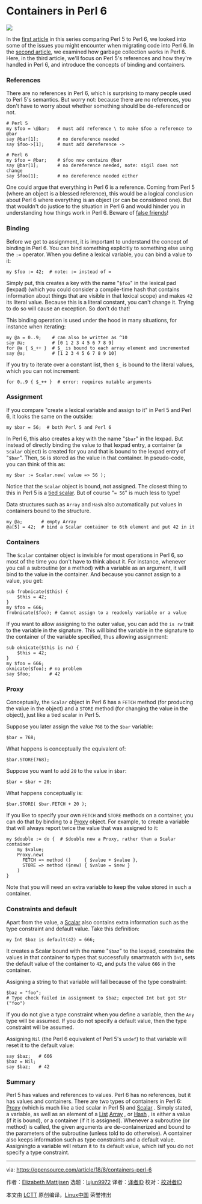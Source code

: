 Containers in Perl 6
======

![](https://opensource.com/sites/default/files/styles/image-full-size/public/lead-images/data_container_block.png?itok=S8MbXEYw)

In the [first article][1] in this series comparing Perl 5 to Perl 6, we looked into some of the issues you might encounter when migrating code into Perl 6. In the [second article][2], we examined how garbage collection works in Perl 6. Here, in the third article, we'll focus on Perl 5's references and how they're handled in Perl 6, and introduce the concepts of binding and containers.

### References

There are no references in Perl 6, which is surprising to many people used to Perl 5's semantics. But worry not: because there are no references, you don't have to worry about whether something should be de-referenced or not.
```
# Perl 5
my $foo = \@bar;   # must add reference \ to make $foo a reference to @bar
say @bar[1];       # no dereference needed
say $foo->[1];     # must add dereference ->

# Perl 6
my $foo = @bar;    # $foo now contains @bar
say @bar[1];       # no dereference needed, note: sigil does not change
say $foo[1];       # no dereference needed either
```

One could argue that everything in Perl 6 is a reference. Coming from Perl 5 (where an object is a blessed reference), this would be a logical conclusion about Perl 6 where everything is an object (or can be considered one). But that wouldn't do justice to the situation in Perl 6 and would hinder you in understanding how things work in Perl 6. Beware of [false friends][3]!

### Binding

Before we get to assignment, it is important to understand the concept of binding in Perl 6. You can bind something explicitly to something else using the `:=` operator. When you define a lexical variable, you can bind a value to it:
```
my $foo := 42;  # note: := instead of =
```

Simply put, this creates a key with the name "`$foo`" in the lexical pad (lexpad) (which you could consider a compile-time hash that contains information about things that are visible in that lexical scope) and makes `42` its literal value. Because this is a literal constant, you can't change it. Trying to do so will cause an exception. So don't do that!

This binding operation is used under the hood in many situations, for instance when iterating:
```
my @a = 0..9;    # can also be written as ^10
say @a;          # [0 1 2 3 4 5 6 7 8 9]
for @a { $_++ }  # $_ is bound to each array element and incremented
say @a;          # [1 2 3 4 5 6 7 8 9 10]
```

If you try to iterate over a constant list, then `$_` is bound to the literal values, which you can not increment:
```
for 0..9 { $_++ }  # error: requires mutable arguments
```

### Assignment

If you compare "create a lexical variable and assign to it" in Perl 5 and Perl 6, it looks the same on the outside:
```
my $bar = 56;  # both Perl 5 and Perl 6
```

In Perl 6, this also creates a key with the name "`$bar`" in the lexpad. But instead of directly binding the value to that lexpad entry, a container (a `Scalar` object) is created for you and that is bound to the lexpad entry of "`$bar`". Then, `56` is stored as the value in that container. In pseudo-code, you can think of this as:
```
my $bar := Scalar.new( value => 56 );
```

Notice that the `Scalar` object is bound, not assigned. The closest thing to this in Perl 5 is a [tied scalar][4]. But of course "`= 56`" is much less to type!

Data structures such as `Array` and `Hash` also automatically put values in containers bound to the structure.
```
my @a;       # empty Array
@a[5] = 42;  # bind a Scalar container to 6th element and put 42 in it
```

### Containers

The `Scalar` container object is invisible for most operations in Perl 6, so most of the time you don't have to think about it. For instance, whenever you call a subroutine (or a method) with a variable as an argument, it will bind to the value in the container. And because you cannot assign to a value, you get:
```
sub frobnicate($this) {
    $this = 42;
}
my $foo = 666;
frobnicate($foo); # Cannot assign to a readonly variable or a value
```

If you want to allow assigning to the outer value, you can add the `is rw` trait to the variable in the signature. This will bind the variable in the signature to the container of the variable specified, thus allowing assignment:
```
sub oknicate($this is rw) {
    $this = 42;
}
my $foo = 666;
oknicate($foo); # no problem
say $foo;       # 42
```

### Proxy

Conceptually, the `Scalar` object in Perl 6 has a `FETCH` method (for producing the value in the object) and a `STORE` method (for changing the value in the object), just like a tied scalar in Perl 5.

Suppose you later assign the value `768` to the `$bar` variable:
```
$bar = 768;
```

What happens is conceptually the equivalent of:
```
$bar.STORE(768);
```

Suppose you want to add `20` to the value in `$bar`:
```
$bar = $bar + 20;
```

What happens conceptually is:
```
$bar.STORE( $bar.FETCH + 20 );
```

If you like to specify your own `FETCH` and `STORE` methods on a container, you can do that by binding to a [Proxy][5] object. For example, to create a variable that will always report twice the value that was assigned to it:
```
my $double := do {  # $double now a Proxy, rather than a Scalar container
    my $value;
    Proxy.new(
      FETCH => method ()     { $value + $value },
      STORE => method ($new) { $value = $new }
    )
}
```

Note that you will need an extra variable to keep the value stored in such a container.

### Constraints and default

Apart from the value, a [Scalar][6] also contains extra information such as the type constraint and default value. Take this definition:
```
my Int $baz is default(42) = 666;
```

It creates a Scalar bound with the name "`$baz`" to the lexpad, constrains the values in that container to types that successfully smartmatch with `Int`, sets the default value of the container to `42`, and puts the value `666` in the container.

Assigning a string to that variable will fail because of the type constraint:
```
$baz = "foo";
# Type check failed in assignment to $baz; expected Int but got Str ("foo")
```

If you do not give a type constraint when you define a variable, then the `Any` type will be assumed. If you do not specify a default value, then the type constraint will be assumed.

Assigning `Nil` (the Perl 6 equivalent of Perl 5's `undef`) to that variable will reset it to the default value:
```
say $baz;   # 666
$baz = Nil;
say $baz;   # 42
```

### Summary


Perl 5 has values and references to values. Perl 6 has no references, but it has values and containers. There are two types of containers in Perl 6: [Proxy][5] (which is much like a tied scalar in Perl 5) and [Scalar][6] . Simply stated, a variable, as well as an element of a [List][7] [Array][8] , or [Hash][9] , is either a value (if it is bound), or a container (if it is assigned). Whenever a subroutine (or method) is called, the given arguments are de-containerized and bound to the parameters of the subroutine (unless told to do otherwise). A container also keeps information such as type constraints and a default value. Assigningto a variable will return it to its default value, which isif you do not specify a type constraint.

--------------------------------------------------------------------------------

via: https://opensource.com/article/18/8/containers-perl-6

作者：[Elizabeth Mattijsen][a]
选题：[lujun9972](https://github.com/lujun9972)
译者：[译者ID](https://github.com/译者ID)
校对：[校对者ID](https://github.com/校对者ID)

本文由 [LCTT](https://github.com/LCTT/TranslateProject) 原创编译，[Linux中国](https://linux.cn/) 荣誉推出

[a]: https://opensource.com/users/lizmat
[1]: https://opensource.com/article/18/7/migrating-perl-5-perl-6
[2]: https://opensource.com/article/18/7/garbage-collection-perl-6
[3]: https://en.wikipedia.org/wiki/False_friend
[4]: https://metacpan.org/pod/distribution/perl/pod/perltie.pod#Tying-Scalars
[5]: https://docs.perl6.org/type/Proxy
[6]: https://docs.perl6.org/type/Scalar
[7]: https://docs.perl6.org/type/List
[8]: https://docs.perl6.org/type/Array
[9]: https://docs.perl6.org/type/Hash
